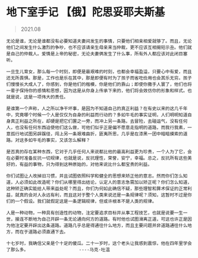# 地下室手记 【俄】陀思妥耶夫斯基

> 2021.08

    无论是谁，无论是谁都没有必要知道夫妻间发生的事情，只要他们相亲相爱就够了。而且，无论他们之间发生什么激烈的争吵，也不应该请亲生母亲来当仲裁，更不应该互相揭短示丑。他们就是自己的仲裁人。爱情是上帝的秘密，无论夫妻俩发生了什么事，所有外人都应该对此闭目塞听。

    一旦生儿育女，那么每一个时刻，即便是最艰难的时刻，也都会幸福盈溢，只要心中有爱，而且还无所畏惧。那是，工作也是乐在其中，那是即便有时为了孩子而省吃俭用也会其乐无穷。孩子们慢慢长大成人了，你感到，你是他们的楷模，你是他们的靠山；即使你撒手人寰了，他们也将一辈子保持你的感情和思想，因为这是从你身上传承下来的，他们将会效仿你的形象和样式。也就是说，这是一项伟大的责任。

    是谁第一个声称，人之所以净干坏事，是因为不知道自己的真正利益？在有史以来的这几千年中，究竟哪个时候一个人是仅仅为自身的利益而行动的？多如牛毛的事实证明，人们明明知道自身真正利益之所在，却硬是把它们置之一旁，而冲上另一条路，去冒险，去碰运气，没有任何人，也没有任何东西迫使他们这么做，可他们似乎正是偏不愿意走指明的道路，而我行我素，一意孤行地试图另辟蹊径，闯上另一条艰难曲折，匪夷所思，几乎是在漆黑一团中暗暗摸索的道路。对这多如牛毛的事实，又该怎么解释？

    是否真的存在某种东西，它对于几乎任何人来说都比他的最高利益更为珍贵，一个人为了它，会在必要时准备反抗一切规律，也就是说，反抗理性，荣誉，安宁，幸福。总之，反抗所有这些美好的，有益的事物，只为得到这种原始的，对他来说比什么都宝贵的利益。

    你们试图让人改掉旧习惯，并且试图依照科学和健全的思想来矫正他的意志。然而你们怎么知道，人必须如此改造呢？你们从哪里得出结论，认定人的意志急需加以矫正呢？你们怎么知道，这种矫正确实能给人带来益处呢？而且，你们为何如此确信不疑，那些理智和算术保证的正常利益，就真的会对人永远有利，而且这对于整个人类来说还是一条规律呢？须知，这暂时不过是你们的一个假设。我们就假定这是一条逻辑规律，但或许根本不是人类的规律。

    人是一种动物，一种具有创造性的动物，注定要追求目标并从事工程技艺，也就是说要一生一世，接连不断地为自己开辟一条无论通向何方的道路。有时他也试图滑离正道，可这也许正是因为他注定要开辟出这条道路。道路几乎总是得通往什么地方，而且主要问题并非道路通往什么地方，而在于道路必须直通下去。

    十七岁时，我确信父亲是个十足的傻瓜。二十一岁时，这个老头让我感到震惊，他在四年里学会了那么多。                   ----马克·吐温

    